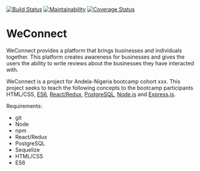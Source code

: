 [![Build Status](https://travis-ci.org/kyngsteev/WeConnect.svg?branch=server)](https://travis-ci.org/kyngsteev/WeConnect)
[![Maintainability](https://api.codeclimate.com/v1/badges/764a53df91e0582d1ab0/maintainability)](https://codeclimate.com/github/kyngsteev/WeConnect/maintainability)
[![Coverage Status](https://coveralls.io/repos/github/kyngsteev/WeConnect/badge.svg?branch=server)](https://coveralls.io/github/kyngsteev/WeConnect?branch=server)


# WeConnect
WeConnect provides a platform that brings businesses and individuals together. This platform
creates awareness for businesses and gives the users the ability to write reviews about the
businesses they have interacted with.

WeConnect is a project for Andela-Nigeria bootcamp cohort xxx. This project seeks to teach the following concepts to the bootcamp participants HTML/CSS, [ES6], [React/Redux], [PostgreSQL], [Node.js] and [Express.js].

Requirements:
- git
- Node 
- npm
- React/Redux
- PostgreSQL
- Sequelize
- HTML/CSS
- ES6

[React/Redux]: http://facebook.github.io/react/
[ES6]: http://es6-features.org/
[PostgreSQL]: https://www.postgresql.org/
[Node.js]: https://nodejs.org/
[Express.js]: https://expressjs.com/
